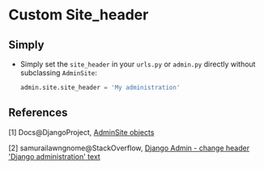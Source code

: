 # Custom Site_header

## Simply
* Simply set the ``site_header`` in your ``urls.py`` or ``admin.py`` directly without subclassing ``AdminSite``:
  ```python
  admin.site.site_header = 'My administration'
  ```

## References

[1] Docs@DjangoProject, [AdminSite objects](https://docs.djangoproject.com/en/dev/ref/contrib/admin/#django.contrib.admin.AdminSite)

[2] samurailawngnome@StackOverflow, [Django Admin - change header 'Django administration' text](https://stackoverflow.com/questions/4938491/django-admin-change-header-django-administration-text)​

